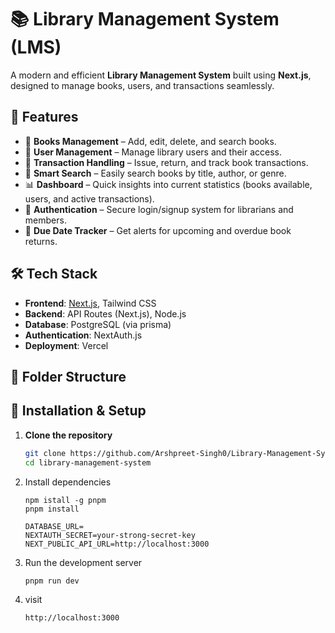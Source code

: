# 📚 Library Management System (LMS)

A modern and efficient **Library Management System** built using **Next.js**, designed to manage books, users, and transactions seamlessly.

## 🚀 Features

- 📖 **Books Management** – Add, edit, delete, and search books.
- 👤 **User Management** – Manage library users and their access.
- 🔄 **Transaction Handling** – Issue, return, and track book transactions.
- 🧠 **Smart Search** – Easily search books by title, author, or genre.
- 📊 **Dashboard** – Quick insights into current statistics (books available, users, and active transactions).
- 🔐 **Authentication** – Secure login/signup system for librarians and members.
- 📅 **Due Date Tracker** – Get alerts for upcoming and overdue book returns.

## 🛠️ Tech Stack

- **Frontend**: [Next.js](https://nextjs.org/), Tailwind CSS
- **Backend**: API Routes (Next.js), Node.js
- **Database**: PostgreSQL (via prisma)
- **Authentication**: NextAuth.js
- **Deployment**: Vercel

## 📂 Folder Structure


## 🧪 Installation & Setup

1. **Clone the repository**
   ```bash
   git clone https://github.com/Arshpreet-Singh0/Library-Management-System.git
   cd library-management-system
   ```
2. Install dependencies
   ```
   npm istall -g pnpm
   pnpm install
   ```

   ```
   DATABASE_URL=
   NEXTAUTH_SECRET=your-strong-secret-key
   NEXT_PUBLIC_API_URL=http://localhost:3000
   ```
3. Run the development server
   ```
   pnpm run dev
   ```
4. visit
   ```
   http://localhost:3000
   ```
   
